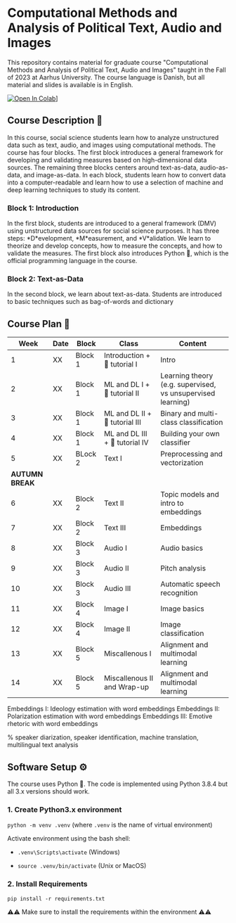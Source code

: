# Computational Methods and Analysis of Political Text, Audio and Images
This repository contains material for graduate course "Computational Methods and Analysis of Political Text, Audio and Images" taught in the Fall of 2023 at Aarhus University. The course language is Danish, but all material and slides is available is in English. 

[![Open In Colab](https://colab.research.google.com/assets/colab-badge.svg)](https://github.com/mraskj/css_fall2023/)]


<h2 align="left" id="description">Course Description 📅</h2>
In this course, social science students learn how to analyze unstructured data such as text, audio, and images using computational methods. The course has four blocks. The first block introduces a general framework for developing and validating measures based on high-dimensional data sources. The remaining three blocks centers around text-as-data, audio-as-data, and image-as-data. In each block, students learn how to convert data into a computer-readable and learn how to use a selection of machine and deep learning techniques to study its content. 


<h3 align="left" id="block1">Block 1: Introduction</h3>
In the first block, students are introduced to a general framework (DMV) using unstructured data sources for social science purposes. It has three steps: *D*evelopment, *M*easurement, and *V*alidation. We learn to theorize and develop concepts, how to measure the concepts, and how to validate the measures. The first block also introduces Python 🐍, which is the official programming language in the course. 

<h3 align="left" id="block2">Block 2: Text-as-Data</h3>
In the second block, we learn about text-as-data. Students are introduced to basic techniques such as bag-of-words and dictionary


<h2 align="left" id="description">Course Plan 📅</h2>



| Week  | Date | Block  | Class | Content | 
|---|----|---|---|---|
| 1  |  XX  | Block 1  | Introduction + 🐍 tutorial I | Intro |
| 2  |  XX  | Block 1  | ML and DL I + 🐍 tutorial II | Learning theory (e.g. supervised, vs unsupervised learning) |  
| 3  |  XX  | Block 1  |ML and DL II + 🐍 tutorial III | Binary and multi-class classification|  
| 4  |  XX  | Block 1  |ML and DL III + 🐍 tutorial IV | Building your own classifier |  
| 5  |  XX  | BLock 2  | Text I | Preprocessing and vectorization|  
| **AUTUMN BREAK**  |  |   |  |  
| 6  |  XX  | Block 2 | Text II | Topic models and intro to embeddings |  
| 7  |  XX  | Block 2 | Text III | Embeddings |  
| 8  |  XX  | Block 3 | Audio I | Audio basics |  
| 9  |  XX  | Block 3 | Audio II | Pitch analysis |  
| 10  |  XX  | Block 3  | Audio III | Automatic speech recognition |  
| 11  |  XX  | Block 4  | Image I | Image basics |  
| 12 |  XX  |   Block 4  | Image II | Image classification |  
| 13  |  XX  |  Block 5  | Miscallenous I | Alignment and multimodal learning|  
| 14  |  XX  |   Block 5  | Miscallenous II and Wrap-up | Alignment and multimodal learning  |  



Embeddings I: Ideology estimation with word embeddings
Embeddings II: Polarization estimation with word embeddings
Embeddings III: Emotive rhetoric with word embeddings


%
speaker diarization, speaker identification, machine translation, multilingual text analysis


<h2 align="left" id="setup">Software Setup ⚙️</h2>
The course uses Python 🐍. The code is implemented using Python 3.8.4 but all 3.x versions should work.

### 1. Create Python3.x environment

`python -m venv .venv` (where `.venv` is the name of virtual environment)

Activate environment using the bash shell:

* `.venv\Scripts\activate` (Windows)

*  `source .venv/bin/activate` (Unix or MacOS)


### 2. Install Requirements

`pip install -r requirements.txt`

⚠️⚠️ Make sure to install the requirements within the environment ⚠️⚠️



